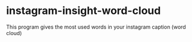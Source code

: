 # instagram-insight-word-cloud
This program gives the most used words in your instagram caption (word cloud)
